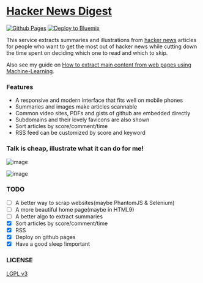 [Hacker News Digest](http://hackernews.betacat.io/)
==================

[![Github Pages](https://github.com/polyrabbit/hacker-news-digest/actions/workflows/static.yml/badge.svg)](https://github.com/polyrabbit/hacker-news-digest/actions/workflows/static.yml)
[![Deploy to Bluemix](https://bluemix.net/deploy/button.png)](https://bluemix.net/deploy?repository=https://github.com/polyrabbit/hacker-news-digest)

This service extracts summaries and illustrations from [hacker news](https://news.ycombinator.com/) articles for people who want to get the most out of hacker news while cutting down the time spent on deciding which one to read and which to skip.

Also see my guide on [How to extract main content from web pages using Machine-Learning](%5Btutorial%5D%20How-to-extract-main-content-from-web-pages-using-Machine-Learning.ipynb).

### Features
* A responsive and modern interface that fits well on mobile phones
* Summaries and images make articles scannable
* Common video sites, PDFs and gists of github are embedded directly
* Subdomains and their lovely favicons are also shown
* Sort articles by score/comment/time
* RSS feed can be customized by score and keyword

### Talk is cheap, illustrate what it can do for me!

![image](https://cloud.githubusercontent.com/assets/2657334/5331788/076bdcae-7e75-11e4-8b85-6d1210af4ab0.png)

![image](https://cloud.githubusercontent.com/assets/2657334/5331787/076634b6-7e75-11e4-9269-90b9a83f8f13.png)

### TODO
- [ ] A better way to scrap websites(maybe PhantomJS & Selenium)
- [ ] A more beautiful home page(maybe in HTML9)
- [ ] A better algo to extract summaries
- [X] Sort articles by score/comment/time
- [X] RSS
- [X] Deploy on github pages
- [X] Have a good sleep !important

### LICENSE
[LGPL v3](LICENSE-lgpl-3.0.txt)
